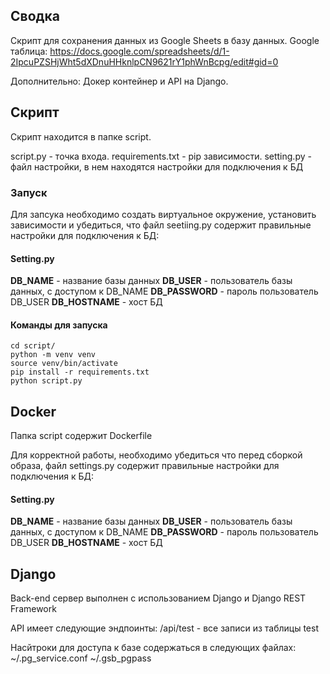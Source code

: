 ## Сводка

Скрипт для сохранения данных из Google Sheets в базу данных.
Google таблица: https://docs.google.com/spreadsheets/d/1-2IpcuPZSHjWht5dXDnuHHknlpCN9621rY1phWnBcpg/edit#gid=0

Дополнительно: Докер контейнер и API на Django.


## Скрипт

Скрипт находится в папке script. 

script.py - точка входа.
requirements.txt - pip зависимости.
setting.py - файл настройки, в нем находятся настройки для подключения к БД

### Запуск

Для запсука необходимо создать виртуальное окружение, установить зависимости и убедиться,
что файл seetiing.py содержит правильные настройки для подключения к БД:

#### Setting.py

 **DB_NAME** - название базы данных
 **DB_USER** - пользователь базы данных, с доступом к DB_NAME
 **DB_PASSWORD** - пароль пользователь DB_USER
 **DB_HOSTNAME** - хост БД

#### Команды для запуска

    cd script/
    python -m venv venv
    source venv/bin/activate
    pip install -r requirements.txt
    python script.py

## Docker

Папка script содержит Dockerfile

Для корректной работы, необходимо убедиться что перед сборкой образа, файл settings.py
содержит правильные настройки для подключения к БД:

#### Setting.py

 **DB_NAME** - название базы данных
 **DB_USER** - пользователь базы данных, с доступом к DB_NAME
 **DB_PASSWORD** - пароль пользователь DB_USER
 **DB_HOSTNAME** - хост БД

## Django

 Back-end сервер выполнен с использованием Django и Django REST Framework

 API имеет следующие эндпоинты:
   /api/test - все записи из таблицы test
 
 Насйтроки для доступа к базе содержаться в следующих файлах:
 ~/.pg_service.conf
 ~/.gsb_pgpass



